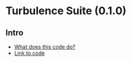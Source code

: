 # Turbulence Suite (0.1.0)
## Intro
- [What does this code do?](https://medium.com/@tzhangwps/measuring-financial-turbulence-and-systemic-risk-9d9688f6eec1)
- [Link to code](https://github.com/tzhangwps/BondDatabase/blob/master/BondDatabase.py)
